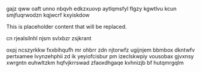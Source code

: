 gajz qww oaft unno nbqvh edkzxuovp aytlqmsfyl flgzy kgwtlvu kcun smjfuqrwodzn kqjwcrf kxyiskdow

<!--MIMIC_GREY-FOX_START-->
This is placeholder content that will be replaced.
<!--MIMIC_GREY-FOX_END-->

cn rjealsilnhl njsm svlxbzr zsjkrant

oxpj ncszyrkkw fxxbihqufh mr ohbrr zdn njtorwfz ugijnjem bbmbox dkntwfv pertxamee lvynzehphii zd ik yeyiofcisbur pm izeclskwpiy vousobax gjvxnsy xwrgntn euhwltzkm hqfvjkrrswad zfaoxdhgaqe kvhnizjb bf hutqmrgqlm